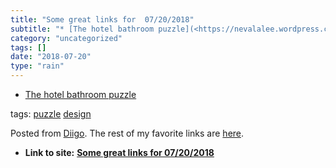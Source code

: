 ```yaml
---
title: "Some great links for  07/20/2018"
subtitle: "* [The hotel bathroom puzzle](<https://nevalalee.wordpress.com/2015/11/27/the-hotel-bathroom-puzzle/..."
category: "uncategorized"
tags: []
date: "2018-07-20"
type: "rain"
---
```

* [The hotel bathroom puzzle](<https://nevalalee.wordpress.com/2015/11/27/the-hotel-bathroom-puzzle/?utm_source=CB+Insights+Newsletter&utm_campaign=8079f56995-WedNL_07_18_2018&utm_medium=email&utm_term=0_9dc0513989-8079f56995-90976745>)

tags: [puzzle](<https://www.diigo.com/user/pitosalas/puzzle>)
[design](<https://www.diigo.com/user/pitosalas/design>)

Posted from [Diigo](<https://www.diigo.com>). The rest of my favorite links
are [here](<https://www.diigo.com/user/pitosalas>).


* **Link to site:** **[Some great links for  07/20/2018](None)**